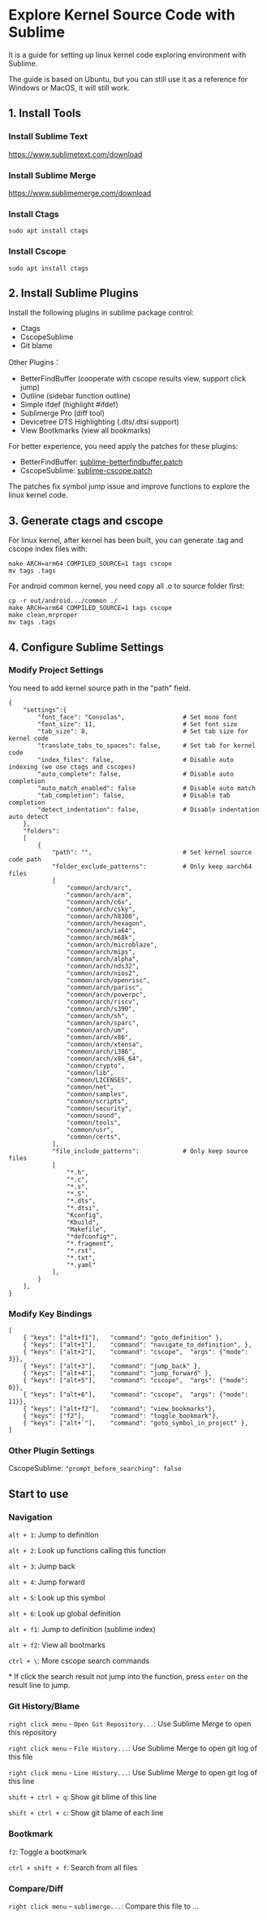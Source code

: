 # Explore Kernel Source Code with Sublime

It is a guide for setting up linux kernel code exploring environment with Sublime.

The guide is based on Ubuntu, but you can still use it as a reference for Windows or MacOS, it will still work.

## 1. Install Tools

### Install Sublime Text

<https://www.sublimetext.com/download>

### Install Sublime Merge

<https://www.sublimemerge.com/download>

### Install Ctags

`sudo apt install ctags`

### Install Cscope

`sudo apt install ctags`

## 2. Install Sublime Plugins

Install the following plugins in sublime package control:

- Ctags
- CscopeSublime
- Git blame

Other Plugins：

- BetterFindBuffer (cooperate with cscope results view, support click jump)
- Outline (sidebar function outline)
- Simple ifdef (highlight #ifdef)
- Sublimerge Pro (diff tool)
- Devicetree DTS Highlighting (.dts/.dtsi support)
- View Bootkmarks (view all bookmarks)

For better experience, you need apply the patches for these plugins:

- BetterFindBuffer: [sublime-betterfindbuffer.patch](https://github.com/kernel-cyrus/linux-sublime/blob/master/sublime-betterfindbuffer.patch)
- CscopeSublime: [sublime-cscope.patch](https://github.com/kernel-cyrus/linux-sublime/blob/master/sublime-cscope.patch)

The patches fix symbol jump issue and improve functions to explore the linux kernel code.

## 3. Generate ctags and cscope

For linux kernel, after kernel has been built, you can generate .tag and cscope index files with:

```
make ARCH=arm64 COMPILED_SOURCE=1 tags cscope
mv tags .tags
```

For android common kernel, you need copy all .o to source folder first:

```
cp -r out/android.../common ./
make ARCH=arm64 COMPILED_SOURCE=1 tags cscope
make clean,mrproper
mv tags .tags
```

## 4. Configure Sublime Settings

### Modify Project Settings

You need to add kernel source path in the "path" field.

```
{
    "settings":{
        "font_face": "Consolas",                # Set mono font
        "font_size": 11,                        # Set font size
        "tab_size": 8,                          # Set tab size for kernel code
        "translate_tabs_to_spaces": false,      # Set tab for kernel code
        "index_files": false,                   # Disable auto indexing (we use ctags and cscopes)
        "auto_complete": false,                 # Disable auto completion
        "auto_match_enabled": false             # Disable auto match
        "tab_completion": false,                # Disable tab completion
        "detect_indentation": false,            # Disable indentation auto detect
    },
    "folders":
    [
        {
            "path": "",                         # Set kernel source code path
            "folder_exclude_patterns":          # Only keep aarch64 files
            [
                "common/arch/arc",
                "common/arch/arm",
                "common/arch/c6x",
                "common/arch/csky",
                "common/arch/h8300",
                "common/arch/hexagon",
                "common/arch/ia64",
                "common/arch/m68k",
                "common/arch/microblaze",
                "common/arch/mips",
                "common/arch/alpha",
                "common/arch/nds32",
                "common/arch/nios2",
                "common/arch/openrisc",
                "common/arch/parisc",
                "common/arch/powerpc",
                "common/arch/riscv",
                "common/arch/s390",
                "common/arch/sh",
                "common/arch/sparc",
                "common/arch/um",
                "common/arch/x86",
                "common/arch/xtensa",
                "common/arch/i386",
                "common/arch/x86_64",
                "common/crypto",
                "common/lib",
                "common/LICENSES",
                "common/net",
                "common/samples",
                "common/scripts",
                "common/security",
                "common/sound",
                "common/tools",
                "common/usr",
                "common/certs",
            ],
            "file_include_patterns":            # Only keep source files
            [
                "*.h",
                "*.c",
                "*.s",
                "*.S",
                "*.dts",
                "*.dtsi",
                "Kconfig",
                "Kbuild",
                "Makefile",
                "*defconfig*",
                "*.fragment",
                "*.rst",
                "*.txt",
                "*.yaml"
            ],
        }
    ],
}
```

### Modify Key Bindings

```
[
    { "keys": ["alt+f1"],   "command": "goto_definition" },
    { "keys": ["alt+1"],    "command": "navigate_to_definition", },
    { "keys": ["alt+2"],    "command": "cscope",  "args": {"mode": 3}},
    { "keys": ["alt+3"],    "command": "jump_back" },
    { "keys": ["alt+4"],    "command": "jump_forward" },
    { "keys": ["alt+5"],    "command": "cscope",  "args": {"mode": 0}},
    { "keys": ["alt+6"],    "command": "cscope",  "args": {"mode": 11}},
    { "keys": ["alt+f2"],   "command": "view_bookmarks"},
    { "keys": ["f2"],       "command": "toggle_bookmark"},
    { "keys": ["alt+`"],    "command": "goto_symbol_in_project" },
]
```

### Other Plugin Settings

CscopeSublime: `"prompt_before_searching": false`

## Start to use

### Navigation

`alt + 1`: Jump to definition

`alt + 2`: Look up functions calling this function

`alt + 3`: Jump back

`alt + 4`: Jump forward

`alt + 5`: Look up this symbol

`alt + 6`: Look up global definition

`alt + f1`: Jump to definition (sublime index)

`alt + f2`: View all bootmarks

`ctrl + \`: More cscope search commands

\* If click the search result not jump into the function, press `enter` on the result line to jump.

### Git History/Blame

`right click menu` - `Open Git Repository...`: Use Sublime Merge to open this repository

`right click menu` - `File History...`: Use Sublime Merge to open git log of this file

`right click menu` - `Line History...`: Use Sublime Merge to open git log of this line

`shift + ctrl + q`: Show git blime of this line

`shift + ctrl + c`: Show git blame of each line

### Bootkmark

`f2`: Toggle a bootkmark

`ctrl + shift + f`: Search from all files

### Compare/Diff

`right click menu` - `sublimerge...`: Compare this file to ...
